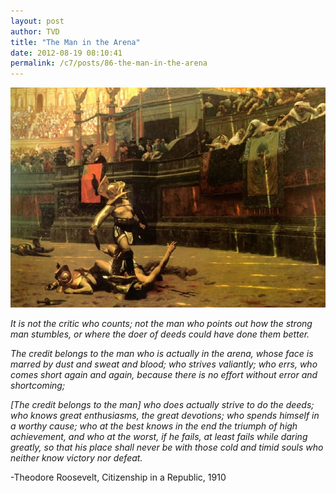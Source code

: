 ```yaml
---
layout: post
author: TVD
title: "The Man in the Arena"
date: 2012-08-19 08:10:41
permalink: /c7/posts/86-the-man-in-the-arena
---
```


![man-in-the-arena](/c7/static/gladiators.jpg)

*It is not the critic who counts; not the man who points 
out how the strong man stumbles, or where the doer of deeds could have done them better.*

*The credit belongs to the man who is actually in the arena, whose face is marred by dust and sweat and blood; who strives valiantly; who errs, who comes short again and again, because there is no effort without error and shortcoming;* 

*[The credit belongs to the man] who does actually strive to do the deeds; who knows great enthusiasms, the great devotions; who spends himself in a worthy cause; who at the best knows in the end the triumph of high achievement, and who at the worst, if he fails, at least fails while daring greatly, so that his place shall never be with those cold and timid souls who neither know victory nor defeat.*

-Theodore Roosevelt, Citizenship in a Republic, 1910
